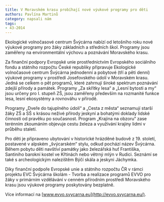 ```yaml
---
title: V Moravském krasu probíhají nové výukové programy pro děti
authors: Pavlína Martinů
category: napsali nám
tags:
- 43-2014 
---
```


Ekologické volnočasové centrum Švýcárna nabízí od letošního roku nové výukové programy pro žáky základních a středních škol. Programy jsou zaměřeny na environmentální výchovu a poznávání Moravského krasu.

Za finanční podpory Evropské unie prostřednictvím Evropského sociálního fondu a státního rozpočtu České republiky připravuje Ekologické volnočasové centrum Švýcárna jednodenní a pobytové (tří a pěti denní) výukové programy v prostředí Josefovského údolí v Moravském krasu. Jedná se celkem o pět programů, které zahrnují široké spektrum poznávání zdejší přírody a památek. Programy „Za skřítky lesa“ a „Lesní bytosti a my“ jsou určeny pro I. stupeň ZŠ, jsou zaměřeny především na rozmanité funkce lesa, lesní ekosystémy a rovnováhu v přírodě.

Programy „Dveře do tajuplného údolí“ a „Cesta z města“ seznamují starší žáky ZŠ a SŠ s krásou neživé přírody jeskyní a bohatými doklady lidské činnosti od pravěku po současnost. Program „Krajina na obzoru“ zase terénním zkoumáním objevuje cestu železa a využívání krajiny lidmi v průběhu staletí.

Pro děti je připraveno ubytování v historické hrázděné budově z 19. století, postavené v alpském „švýcarském“ stylu, odkud pochází název Švýcárna. Během pobytu děti navštíví památky jako železářská huť Františka, Santiniho barokní kostel ve Křtinách nebo větrný mlýn v Rudici. Seznámí se také s archeologickým nalezištěm Býčí skála a jeskyni Jáchymka.

Díky finanční podpoře Evropské unie a státního rozpočtu ČR v rámci projektu EVC Švýcárna školám - Tvorba a realizace programů EVVO pro žáky v primárním vzdělávání v cenném přírodním prostředí Moravského krasu jsou výukové programy poskytovány bezplatně.

Více informací na [www.evvo.svycarna.eu](http://evvo.svycarna.eu/).